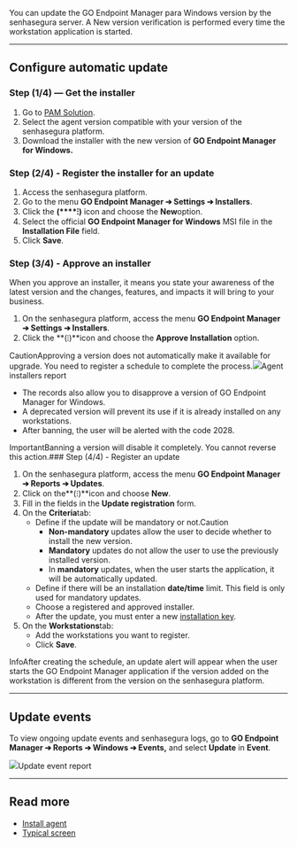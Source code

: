You can update the GO Endpoint Manager para Windows version by the senhasegura server. A New version verification is performed every time the workstation application is started.  



---

## Configure automatic update

### Step (1/4\) — Get the installer

1. Go to [PAM Solution](https://suporte.senhasegura.com.br/en/support/solutions/articles/22000270150-go-endpoint-manager-for-windows-pedm-).
2. Select the agent version compatible with your version of the senhasegura platform.
3. Download the installer with the new version of **GO Endpoint Manager for Windows.**

### Step (2/4\) \- Register the installer for an update

1. Access the senhasegura platform.
2. Go to the menu **GO Endpoint Manager ➔ Settings ➔ Installers**.
3. Click the **(****⁝)** icon and choose the **New**option.
4. Select the official **GO Endpoint Manager for Windows** MSI file in the **Installation File** field.
5. Click **Save**.

### Step (3/4\) \- Approve an installer

When you approve an installer, it means you state your awareness of the latest version and the changes, features, and impacts it will bring to your business.

1. On the senhasegura platform, access the menu **GO Endpoint Manager ➔ Settings ➔ Installers**.
2. Click the **(⁝)**icon and choose the **Approve Installation** option.

CautionApproving a version does not automatically make it available for upgrade. You need to register a schedule to complete the process.![](https://cdn.document360.io/5a1d58df-64ce-42a2-8b23-688477d32f33/Images/Documentation/image-1672427630006.png)Agent installers report 

* The records also allow you to disapprove a version of GO Endpoint Manager for Windows.
* A deprecated version will prevent its use if it is already installed on any workstations.
* After banning, the user will be alerted with the code 2028\.

ImportantBanning a version will disable it completely. You cannot reverse this action.### Step (4/4\) \- Register an update

1. On the senhasegura platform, access the menu **GO Endpoint Manager ➔ Reports ➔ Updates**.
2. Click on the**(⁝)**icon and choose **New**.
3. Fill in the fields in the **Update registration** form.
4. On the **Criteria**tab:
	* Define if the update will be mandatory or not.Caution
		+ **Non\-mandatory** updates allow the user to decide whether to install the new version.
		+ **Mandatory** updates do not allow the user to use the previously installed version.
		+ In **mandatory** updates, when the user starts the application, it will be automatically updated.
	* Define if there will be an installation **date/time** limit. This field is only used for mandatory updates.
	* Choose a registered and approved installer.
	* After the update, you must enter a new [installation key](/v3-32/docs/go-endpoint-manager-windows-install).
5. On the **Workstations**tab:
	* Add the workstations you want to register.
	* Click **Save**.

InfoAfter creating the schedule, an update alert will appear when the user starts the GO Endpoint Manager application if the version added on the workstation is different from the version on the senhasegura platform.



---

## Update events

To view ongoing update events and senhasegura logs, go to **GO Endpoint Manager ➔ Reports ➔ Windows ➔ Events,** and select **Update** in **Event**.

  


![](https://cdn.document360.io/5a1d58df-64ce-42a2-8b23-688477d32f33/Images/Documentation/image-1672429004864.png)Update event report 



---

## Read more

* [Install agent](/v3-32/docs/go-endpoint-manager-windows-install)
* [Typical screen](https://docs.senhasegura.io/v3-32/docs/en/general-information-graphical-user-interface#typical-screen)
